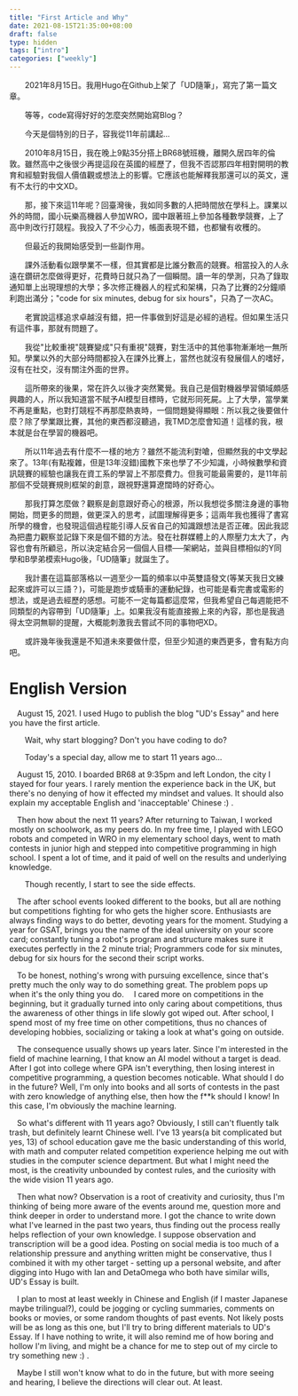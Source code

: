 ```yaml
---
title: "First Article and Why"
date: 2021-08-15T21:35:00+08:00
draft: false
type: hidden
tags: ["intro"]
categories: ["weekly"]
---
```


&emsp;&emsp;2021年8月15日。我用Hugo在Github上架了「UD隨筆」，寫完了第一篇文章。 

&emsp;&emsp;等等，code寫得好好的怎麼突然開始寫Blog？

&emsp;&emsp;今天是個特別的日子，容我從11年前講起...

<!--more-->

&emsp;&emsp;2010年8月15日，我在晚上9點35分搭上BR68號班機，離開久居四年的倫敦。雖然高中之後很少再提這段在英國的經歷了，但我不否認那四年相對開明的教育和經驗對我個人價值觀或想法上的影響。它應該也能解釋我那還可以的英文，還有不太行的中文XD。

&emsp;&emsp;那，接下來這11年呢？回臺灣後，我如同多數的人把時間放在學科上。課業以外的時間，國小玩樂高機器人參加WRO，國中跟著班上參加各種數學競賽，上了高中則改行打競程。我投入了不少心力，帳面表現不錯，也都蠻有收穫的。

&emsp;&emsp;但最近的我開始感受到一些副作用。

&emsp;&emsp;課外活動看似跟學業不一樣，但其實都是比誰分數高的競賽。相當投入的人永遠在鑽研怎麼做得更好，花費時日就只為了一個瞬間。讀一年的學測，只為了錄取通知單上出現理想的大學；多次修正機器人的程式和架構，只為了比賽的2分鐘順利跑出滿分；"code for six minutes, debug for six hours"，只為了一次AC。

&emsp;&emsp;老實說這樣追求卓越沒有錯，把一件事做到好這是必經的過程。但如果生活只有這件事，那就有問題了。

&emsp;&emsp;我從"比較重視"競賽變成"只有重視"競賽，對生活中的其他事物漸漸地一無所知。學業以外的大部分時間都投入在課外比賽上，當然也就沒有發展個人的嗜好，沒有在社交，沒有關注外面的世界。

&emsp;&emsp;這所帶來的後果，常在許久以後才突然驚覺。我自己是個對機器學習領域頗感興趣的人，所以我知道當不賦予AI模型目標時，它就形同死屍。上了大學，當學業不再是重點，也對打競程不再那麼熱衷時，一個問題變得顯眼：所以我之後要做什麼？除了學業跟比賽，其他的東西都沒聽過，我TMD怎麼會知道！這樣的我，根本就是台在學習的機器吧。

&emsp;&emsp;所以11年過去有什麼不一樣的地方？雖然不能流利對嗆，但顯然我的中文學起來了。13年(有點複雜，但是13年沒錯)國教下來也學了不少知識，小時候數學和資訊競賽的經驗也讓我在資工系的學習上不那麼費力。但我可能最需要的，是11年前那個不受競賽規則框架的創意，跟視野還算遼闊時的好奇心。

&emsp;&emsp;那我打算怎麼做？觀察是創意跟好奇心的根源，所以我想從多關注身邊的事物開始，問更多的問題，做更深入的思考，試圖理解得更多；這兩年我也獲得了書寫所學的機會，也發現這個過程能引導人反省自己的知識跟想法是否正確。因此我認為把盡力觀察並記錄下來是個不錯的方法。發在社群媒體上的人際壓力太大了，內容也會有所顧忌，所以決定結合另一個個人目標──架網站，並與目標相似的Y同學和B學弟模索Hugo後，「UD隨筆」就誕生了。

&emsp;&emsp;我計畫在這篇部落格以一週至少一篇的頻率以中英雙語發文(等某天我日文練起來或許可以三語？)，可能是跑步或騎車的運動紀錄，也可能是看完書或電影的想法，或是過去經歷的感想。可能不一定每篇都這麼常，但我希望自己每週能把不同類型的內容帶到「UD隨筆」上。如果我沒有能直接搬上來的內容，那也是我過得太空洞無聊的提醒，大概能刺激我去嘗試不同的事物吧XD。 

&emsp;&emsp;或許幾年後我還是不知道未來要做什麼，但至少知道的東西更多，會有點方向吧。

# English Version

&emsp;August 15, 2021. I used Hugo to publish the blog "UD's Essay" and here you have the first article.

&emsp;&emsp;Wait, why start blogging? Don't you have coding to do?

&emsp;&emsp;Today's a special day, allow me to start 11 years ago...

&emsp;August 15, 2010. I boarded BR68 at 9:35pm and left London, the city I stayed for four years. I rarely mention the experience back in the UK, but there's no denying of how it effected my mindset and values. It should also explain my acceptable English and 'inacceptable' Chinese :) .

&emsp;Then how about the next 11 years? After returning to Taiwan, I worked mostly on schoolwork, as my peers do. In my free time, I played with LEGO robots and competed in WRO in my elementary school days, went to math contests in junior high and stepped into competitive programming in high school. I spent a lot of time, and it paid of well on the results and underlying knowledge.

&emsp;&emsp;Though recently, I start to see the side effects.

&emsp;The after school events looked different to the books, but all are nothing but competitions fighting for who gets the higher score. Enthusiasts are always finding ways to do better, devoting years for the moment. Studying a year for GSAT, brings you the name of the ideal university on your score card; constantly tuning a robot's program and structure makes sure it executes perfectly in the 2 minute trial; Programmers code for six minutes, debug for six hours for the second their script works.

&emsp;To be honest, nothing's wrong with pursuing excellence, since that's pretty much the only way to do something great. The problem pops up when it's the only thing you do.
&emsp;I cared more on competitions in the beginning, but it gradually turned into only caring about competitions, thus the awareness of other things in life slowly got wiped out. After school, I spend most of my free time on other competitions, thus no chances of developing hobbies, socializing or taking a look at what's going on outside.

&emsp;The consequence usually shows up years later. Since I'm interested in the field of machine learning, I that know an AI model without a target is dead. After I got into college where GPA isn't everything, then losing interest in competitive programming, a question becomes noticable. What should I do in the future? Well, I'm only into books and all sorts of contests in the past with zero knowledge of anything else, then how the f**k should I know! In this case, I'm obviously the machine learning.

&emsp;So what's different with 11 years ago? Obviously, I still can't fluently talk trash, but definitely learnt Chinese well. I've 13 years(a bit complicated but yes, 13) of school education gave me the basic understanding of this world, with math and computer related competition experience helping me out with studies in the computer science department. But what I might need the most, is the creativity unbounded by contest rules, and the curiosity with the wide vision 11 years ago.

&emsp;Then what now? Observation is a root of creativity and curiosity, thus I'm thinking of being more aware of the events around me, question more and think deeper in order to understand more. I got the chance to write down what I've learned in the past two years, thus finding out the process really helps reflection of your own knowledge. I suppose observation and transcription will be a good idea. Posting on social media is too much of a relationship pressure and anything written might be conservative, thus I combined it with my other target - setting up a personal website, and after digging into Hugo with Ian and DetaOmega who both have similar wills, UD's Essay is built.

&emsp;I plan to most at least weekly in Chinese and English (if I master Japanese maybe trilingual?), could be jogging or cycling summaries, comments on books or movies, or some random thoughts of past events. Not likely posts will be as long as this one, but I'll try to bring different materials to UD's Essay. If I have nothing to write, it will also remind me of how boring and hollow I'm living, and might be a chance for me to step out of my circle to try something new :) .

&emsp;Maybe I still won't know what to do in the future, but with more seeing and hearing, I believe the directions will clear out. At least.
